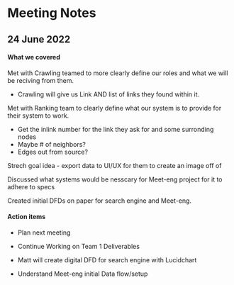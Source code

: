 # Meeting Notes
## 24 June 2022

#### What we covered

Met with Crawling teamed  to more clearly define our roles and what we will be reciving from them. 
- Crawling will give us Link AND list of links they found within it.


Met with Ranking team to clearly define what our system is to provide for their system to work.
- Get the inlink number for the link they ask for and some surronding nodes
- Maybe \# of neighbors?
- Edges out from source?


Strech goal idea - export data to UI/UX for them to create an image off of


Discussed what systems would be nesscary for Meet-eng project for it to adhere to specs

Created initial DFDs on paper for search engine and Meet-eng.


#### Action items

- Plan next meeting 

- Continue Working on Team 1 Deliverables

- Matt will create digital DFD for search engine with Lucidchart

- Understand Meet-eng initial Data flow/setup
